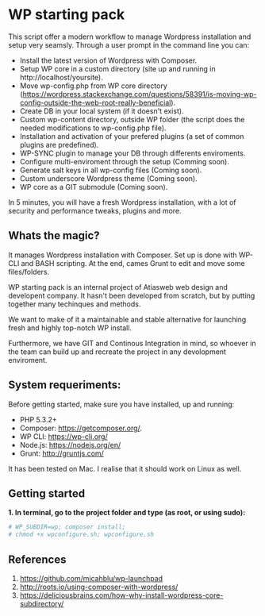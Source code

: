 WP starting pack
============

This script offer a modern workflow to manage Wordpress installation and setup very seamsly. Through a user prompt in the command line you can:

* Install the latest version of Wordpress with Composer.
* Setup WP core in a custom directory (site up and running in http://localhost/yoursite).
* Move wp-config.php from WP core  directory (https://wordpress.stackexchange.com/questions/58391/is-moving-wp-config-outside-the-web-root-really-beneficial).
* Create DB in your local system (if it doesn't exist).
* Custom wp-content directory, outside WP folder (the script does the needed modifications to wp-config.php file).
* Installation and activation of your prefered plugins (a set of common plugins are predefined).
* WP-SYNC plugin to manage your DB through differents enviroments.
* Configure multi-enviroment through the setup (Comming soon).
* Generate salt keys in all wp-config files (Coming soon).
* Custom underscore Wordpress theme (Coming soon).
* WP core as a GIT submodule (Coming soon).

In 5 minutes, you will have a fresh Wordpress installation, with a lot of security and performance tweaks, plugins and more.

## Whats the magic?

It manages Wordpress installation with Composer. Set up is done with WP-CLI and BASH scripting. At the end, cames Grunt to edit and move some files/folders.

WP starting pack is an internal project of Atiasweb web design and developent company. It hasn't been developed from scratch, but by putting together many techinques and methods.

We want to make of it a maintainable and stable alternative for launching fresh and highly top-notch WP install. 

Furthermore, we have GIT and Continous Integration in mind, so whoever in the team can build up and recreate the project in any devolopment enviroment.

## System requeriments:

Before getting started, make sure you have installed, up and running:

- PHP 5.3.2+
- Composer: https://getcomposer.org/.
- WP CLI: https://wp-cli.org/
- Node.js: https://nodejs.org/en/
- Grunt: http://gruntjs.com/

It has been tested on Mac. I realise that it should work on Linux as well.

## Getting started

__1. In terminal, go to the project folder and type (as root, or using sudo):__

```bash
# WP_SUBDIR=wp; composer install;
# chmod +x wpconfigure.sh; wpconfigure.sh
```

## References

1. https://github.com/micahblu/wp-launchpad
2. http://roots.io/using-composer-with-wordpress/
3. https://deliciousbrains.com/how-why-install-wordpress-core-subdirectory/
